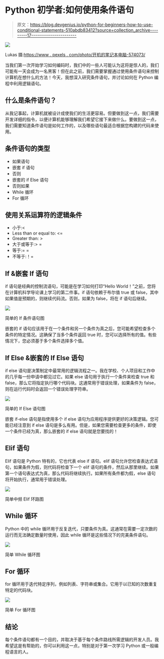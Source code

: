 # Python 初学者:如何使用条件语句

> 原文：<https://blog.devgenius.io/python-for-beginners-how-to-use-conditional-statements-510abdb83412?source=collection_archive---------17----------------------->

![](img/50c6394f5d8d5f58fb47d0e60d51e44c.png)

Lukas 摄:[https://www . pexels . com/photo/开机的笔记本电脑-574073/](https://www.pexels.com/photo/turned-on-laptop-computer-574073/)

当我们第一次开始学习如何编码时，我们中的一些人可能认为这将是惊人的，我们可能有一天会成为一名黑客！但在此之前，我们需要掌握通过使用条件语句来控制计算机在想什么的方法！今天，我想深入研究条件语句，并讨论如何在 Python 编程中利用逻辑语句。

## 什么是条件语句？

从我记事起，计算机就被设计成使我们的生活更容易。但要做到这一点，我们需要开发详细的指令，以便计算机能够理解我们希望它接下来做什么。要做到这一点，我们需要知道条件语句是如何工作的，以及哪些语句最适合根据您构建的代码来使用。

## 条件语句的类型

*   如果语句
*   嵌套 if 语句
*   否则
*   嵌套的 if Else 语句
*   否则如果
*   While 循环
*   For 循环

## 使用关系运算符的逻辑条件

*   小于:<
*   Less than or equal to: <=
*   Greater than: >
*   大于或等于:> =
*   等于:= =
*   不等于:！=

## If &嵌套 If 语句

if 语句是经典的控制流语句，可能是在学习如何打印“Hello World！”之前，您将在计算机科学导论课上学习的第二件事。if 语句依赖于布尔值 true 或 false，其中如果值是预期的，则继续代码流。否则，如果为 false，将在 if 语句后继续。

![](img/f96e6d89dd9cf46d4e3673c455c9edb5.png)

简单的 If 条件语句图

嵌套的 if 语句应该用于在一个条件和另一个条件为真之后，您可能希望检查多个条件的特定情况。这确保了当多个条件返回 true 时，您可以选择所有的值。有些情况下，您必须基于多个条件选择多个值。

## If Else &嵌套的 If Else 语句

if else 语句是决策制定中最常用的逻辑流程之一。我在学校、个人项目和工作中的几乎每一份申请中都见过它。如果 else 语句用于执行一个条件来检查 true 和 false，那么它将指定执行哪个代码块。这通常用于错误处理，如果条件为 false，则在运行代码时会返回一个错误处理字符串。

![](img/b12d33934abd83f2200271209d8d26d0.png)

简单的 If Else 语句图

嵌套 if-else 语句是指使用多个 if else 语句为应用程序提供更好的决策逻辑。您可能已经注意到 if else 语句是多么有用。但是，如果您需要检查更多的条件，即使一个条件已经为真，那么嵌套的 if else 语句就是您要找的！

## Elif 语句

Elif 语句是 Python 特有的，它也代表 else if 语句。elif 语句允许您检查表达式语句，如果条件为假，则代码将检查下一个 elif 语句的条件，然后从那里继续。如果第一个语句表达式为真，那么代码将继续执行。如果所有条件都为假，else 语句将开始执行，通常用于错误处理。

![](img/b0693d184a0b2245d59bdfb2f9aab236.png)

简单中频 Elif 环路图

## While 循环

Python 中的 while 循环用于反复迭代，只要条件为真。这通常在需要一定次数的运行而无法确定数量时使用，因此 while 循环是这些情况下的完美条件语句。

![](img/b0d81344a22150b33f903f6714fb1073.png)

简单 While 循环图

## For 循环

for 循环用于迭代特定序列，例如列表、字符串或集合。它用于以已知的次数重复特定的代码块。

![](img/fb25097e1cde2d6a3e73148d91a17468.png)

简单 For 循环图

## 结论

每个条件语句都有一个目的，并取决于基于每个条件路线所需逻辑的开发人员。我希望这是有帮助的，你可以利用这一点，特别是对于第一次学习 Python 或一般编程语言的人。